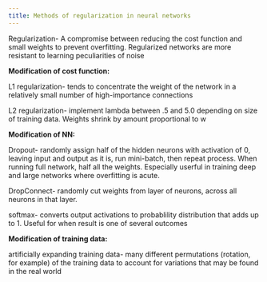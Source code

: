```yaml
---
title: Methods of regularization in neural networks
---
```


Regularization- A compromise between reducing the cost function and small weights to prevent overfitting. Regularized networks are more resistant to learning peculiarities of noise


**Modification of cost function:**

L1 regularization- tends to concentrate the weight of the network in a relatively small number of high-importance connections

L2 regularization- implement lambda between .5 and 5.0 depending on size of training data. Weights shrink by amount proportional to w

**Modification of NN:**

Dropout- randomly assign half of the hidden neurons with activation of 0, leaving input and output as it is, run mini-batch, then repeat process. When running full network, half all the weights. Especially userful in training deep and large networks where overfitting is acute. 

DropConnect- randomly cut weights from layer of neurons, across all neurons in that layer.

softmax- converts output activations to probablility distribution that adds up to 1. Useful for when result is one of several outcomes

**Modification of training data:**

artificially expanding training data- many different permutations (rotation, for example) of the training data to account for variations that may be found in the real world

